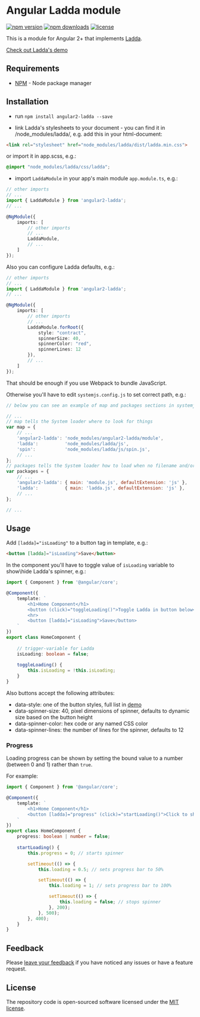 # Angular Ladda module

[![npm version](https://img.shields.io/npm/v/angular2-ladda.svg)](https://www.npmjs.org/package/angular2-ladda)
[![npm downloads](https://img.shields.io/npm/dt/angular2-ladda.svg)](https://www.npmjs.org/package/angular2-ladda)
[![license](https://img.shields.io/github/license/mashape/apistatus.svg?maxAge=2592000)](http://opensource.org/licenses/MIT)

This is a module for Angular 2+ that implements [Ladda](https://github.com/hakimel/Ladda).

<a href="http://lab.hakim.se/ladda/" target_='blank'>Check out Ladda's demo</a>

## Requirements

- [NPM](https://npmjs.org/) - Node package manager

## Installation

- run `npm install angular2-ladda --save`

- link Ladda's stylesheets to your document - you can find it in /node_modules/ladda/, e.g. add this in your html-document:

```html
<link rel="stylesheet" href="node_modules/ladda/dist/ladda.min.css">
```
or import it in app.scss, e.g.:
```css
@import "node_modules/ladda/css/ladda";
```

- import `LaddaModule` in your app's main module `app.module.ts`, e.g.:

```typescript
// other imports
// ...
import { LaddaModule } from 'angular2-ladda';
// ...

@NgModule({
    imports: [
        // other imports
        // ...
        LaddaModule,
        // ...
    ]
});
```

Also you can configure Ladda defaults, e.g.:

```typescript
// other imports
// ...
import { LaddaModule } from 'angular2-ladda';
// ...

@NgModule({
    imports: [
        // other imports
        // ...
        LaddaModule.forRoot({
            style: "contract",
            spinnerSize: 40,
            spinnerColor: "red",
            spinnerLines: 12
        }),
        // ...
    ]
});
```

That should be enough if you use Webpack to bundle JavaScript.

Otherwise you'll have to edit `systemjs.config.js` to set correct path, e.g.:

```javascript
// below you can see an example of map and packages sections in systemjs.config.js

// ...
// map tells the System loader where to look for things
var map = {
    // ...
    'angular2-ladda': 'node_modules/angular2-ladda/module',
    'ladda':          'node_modules/ladda/js',
    'spin':           'node_modules/ladda/js/spin.js',
    // ...
};
// packages tells the System loader how to load when no filename and/or no extension
var packages = {
    // ...
    'angular2-ladda': { main: 'module.js', defaultExtension: 'js' },
    'ladda':          { main: 'ladda.js', defaultExtension: 'js' },
    // ...
};

// ...
```

## Usage

Add `[ladda]="isLoading"` to a button tag in template, e.g.:

```html
<button [ladda]="isLoading">Save</button>
```

In the component you'll have to toggle value of `isLoading` variable to show\hide Ladda's spinner, e.g.:

```typescript
import { Component } from '@angular/core';

@Component({
    template: `
        <h1>Home Component</h1>
        <button (click)="toggleLoading()">Toggle Ladda in button below</button>
        <hr>
        <button [ladda]="isLoading">Save</button>
    `
})
export class HomeComponent {
    
    // trigger-variable for Ladda
    isLoading: boolean = false;
    
    toggleLoading() {
        this.isLoading = !this.isLoading;
    }
}
```

Also buttons accept the following attributes:

- data-style: one of the button styles, full list in [demo](http://lab.hakim.se/ladda/)
- data-spinner-size: 40, pixel dimensions of spinner, defaults to dynamic size based on the button height
- data-spinner-color: hex code or any named CSS color
- data-spinner-lines: the number of lines for the spinner, defaults to 12

### Progress

Loading progress can be shown by setting the bound value to a number (between 0 and 1) rather than `true`.

For example:

```typescript
import { Component } from '@angular/core';

@Component({
    template: `
        <h1>Home Component</h1>
        <button [ladda]="progress" (click)="startLoading()">Click to show progress</button>
    `
})
export class HomeComponent {
    progress: boolean | number = false;
    
    startLoading() {
        this.progress = 0; // starts spinner

        setTimeout(() => {
            this.loading = 0.5; // sets progress bar to 50%

            setTimeout(() => {
                this.loading = 1; // sets progress bar to 100%

                setTimeout(() => {
                    this.loading = false; // stops spinner
                }, 200);
            }, 500);
        }, 400);
    }
}
```

## Feedback

Please [leave your feedback](https://github.com/moff/angular2-ladda/issues) if you have noticed any issues or have a feature request.

## License

The repository code is open-sourced software licensed under the [MIT license](http://opensource.org/licenses/MIT).

